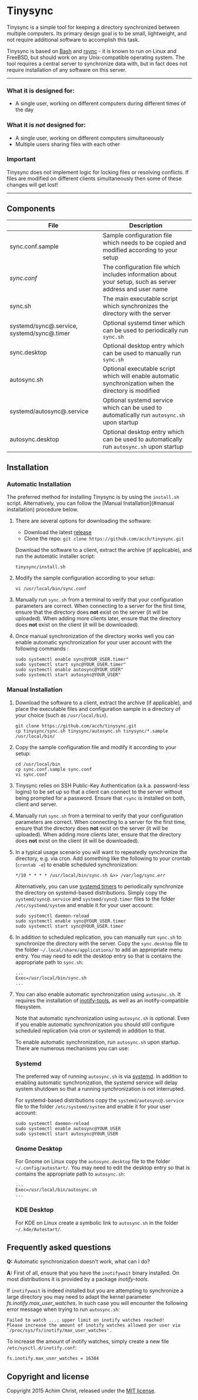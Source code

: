 # Tinysync

Tinysync is a simple tool for keeping a directory synchronized between multiple computers.
Its primary design goal is to be small, lightweight, and not require additional software to accomplish this task.

Tinysync is based on [Bash](https://www.gnu.org/software/bash/) and [rsync](https://rsync.samba.org/) - it is known to run on Linux and FreeBSD, but should work on any Unix-compatible operating system.
The tool requires a central server to synchronize data with, but in fact does not require installation of any software on this server.

---

### What it is designed for:
- A single user, working on different computers during different times of the day

### What it is *not* designed for:
- A single user, working on different computers simultaneously
- Multiple users sharing files with each other

### Important
Tinysync does not implement logic for locking files or resolving conflicts. If files are modified on different clients simultaneously then some of these changes will get lost!

---

## Components

File | Description
--- | ---
sync.conf.sample | Sample configuration file which needs to be copied and modified according to your setup
*sync.conf* | The configuration file which includes information about your setup, such as server address and user name
sync.sh | The main executable script which synchronizes the directory with the server
systemd/sync@.service, systemd/sync@.timer | Optional systemd timer which can be used to periodically run `sync.sh`
sync.desktop | Optional desktop entry which can be used to manually run `sync.sh`
autosync.sh | Optional executable script which will enable automatic synchronization when the directory is modified
systemd/autosync@.service | Optional systemd service which can be used to automatically run `autosync.sh` upon startup
autosync.desktop | Optional desktop entry which can be used to automatically run `autosync.sh` upon startup


## Installation

### Automatic Installation

The preferred method for installing Tinysync is by using the `install.sh` script. Alternatively, you can follow the [Manual Installation](#manual installation) procedure below.

1. There are several options for downloading the software:

    - Download the latest [release](https://github.com/acch/tinysync/releases/latest)
    - Clone the repo: `git clone https://github.com/acch/tinysync.git`

   Download the software to a client, extract the archive (if applicable), and run the automatic installer script:

    ```
    tinysync/install.sh
    ```

2. Modify the sample configuration according to your setup:

    ```
    vi /usr/local/bin/sync.conf
    ```

3. Manually run `sync.sh` from a terminal to verify that your configuration parameters are correct. When connecting to a server for the first time, ensure that the directory does **not** exist on the server (it will be uploaded). When adding more clients later, ensure that the directory does **not** exist on the client (it will be downloaded).

4. Once manual synchronization of the directory works well you can enable automatic synchronization for your user account with the following commands :

    ```
    sudo systemctl enable sync@YOUR_USER.timer"
    sudo systemctl start sync@YOUR_USER.timer"
    sudo systemctl enable autosync@YOUR_USER"
    sudo systemctl start autosync@YOUR_USER"
    ```

### Manual Installation

1. Download the software to a client, extract the archive (if applicable), and place the executable files and configuration sample in a directory of your choice (such as `/usr/local/bin`).

    ```
    git clone https://github.com/acch/tinysync.git
    cp tinysync/sync.sh tinysync/autosync.sh tinysync/*.sample /usr/local/bin/
    ```

2. Copy the sample configuration file and modify it according to your setup:

    ```
    cd /usr/local/bin
    cp sync.conf.sample sync.conf
    vi sync.conf
    ```

3. Tinysync relies on SSH Public-Key Authentication (a.k.a. password-less logins) to be set up so that a client can connect to the server without being prompted for a password. Ensure that `rsync` is installed on both, client and server.

4. Manually run `sync.sh` from a terminal to verify that your configuration parameters are correct. When connecting to a server for the first time, ensure that the directory does **not** exist on the server (it will be uploaded). When adding more clients later, ensure that the directory does **not** exist on the client (it will be downloaded).

5. In a typical usage scenario you will want to repeatedly synchronize the directory, e.g. via cron. Add something like the following to your crontab (`crontab -e`) to enable scheduled synchronization:

    ```
    */10 * * * * /usr/local/bin/sync.sh &>> /var/log/sync.err
    ```

   Alternatively, you can use [systemd timers](https://www.freedesktop.org/software/systemd/man/systemd.timer.html) to periodically synchronize the directory on systemd-based distributions. Simply copy the `systemd/sync@.service` and `systemd/sync@.timer` files to the folder `/etc/systemd/system` and enable it for your user account:

    ```
    sudo systemctl daemon-reload
    sudo systemctl enable sync@YOUR_USER.timer
    sudo systemctl start sync@YOUR_USER.timer
    ```

6. In addition to scheduled replication, you can manually run `sync.sh` to synchronize the directory with the server. Copy the `sync.desktop` file to the folder `~/.local/share/applications/` to add an appropriate menu entry. You may need to edit the desktop entry so that is contains the appropriate path to `sync.sh`:

    ```
    ...
    Exec=/usr/local/bin/sync.sh
    ...
    ```

7. You can also enable automatic synchronization using `autosync.sh`.
   It requires the installation of [inotify-tools](http://wiki.github.com/rvoicilas/inotify-tools/), as well as an inotify-compatible filesystem.

   Note that automatic synchronization using `autosync.sh` is optional. Even if you enable automatic synchronization you should still configure scheduled replication (via cron or systemd) in addition to that.

   To enable automatic synchronization, run `autosync.sh` upon startup. There are numerous mechanisms you can use:

   ### Systemd

   The preferred way of running `autosync.sh` is via [systemd](https://www.freedesktop.org/wiki/Software/systemd/). In addition to enabling automatic synchronization, the systemd service will delay system shutdown so that a running synchronization is not interrupted.

   For systemd-based distributions copy the `systemd/autosync@.service` file to the folder `/etc/systemd/system` and enable it for your user account:

    ```
    sudo systemctl daemon-reload
    sudo systemctl enable autosync@YOUR_USER
    sudo systemctl start autosync@YOUR_USER
    ```

   ### Gnome Desktop

   For Gnome on Linux copy the `autosync.desktop` file to the folder `~/.config/autostart/`. You may need to edit the desktop entry so that is contains the appropriate path to `autosync.sh`:

    ```
    ...
    Exec=/usr/local/bin/autosync.sh
    ...
    ```

   ### KDE Desktop

   For KDE on Linux create a symbolic link to `autosync.sh` in the folder `~/.kde/Autostart/`.

## Frequently asked questions

**Q:** Automatic synchronization doesn't work, what can I do?

**A:** First of all, ensure that you have the `inotifywait` binary installed. On most distributions it is provided by a package *inotify-tools*.

If `inotifywait` is indeed installed but you are attempting to synchronize a large directory you may need to adapt the kernel parameter *fs.inotify.max_user_watches*. In such case you will encounter the following error message when trying to run `autosync.sh`:

```
Failed to watch ...; upper limit on inotify watches reached!
Please increase the amount of inotify watches allowed per user via `/proc/sys/fs/inotify/max_user_watches'.
```

To increase the amount of inotify watches, simply create a new file `/etc/sysctl.d/inotify.conf`:

```
fs.inotify.max_user_watches = 16384
```

## Copyright and license

Copyright 2015 Achim Christ, released under the [MIT license](LICENSE).
